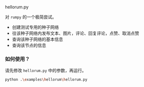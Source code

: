 hellorum.py


对 `rumpy` 的一个极简尝试。

- 创建测试专用的种子网络
- 往该种子网络内发布文本、图片，评论、回复评论，点赞、取消点赞
- 查询该种子网络的基本信息
- 查询该节点的信息


### 如何使用？

请先修改 `hellorum.py` 中的参数，再运行。

```bash
python .\examples\hellorum\hellorum.py
```

